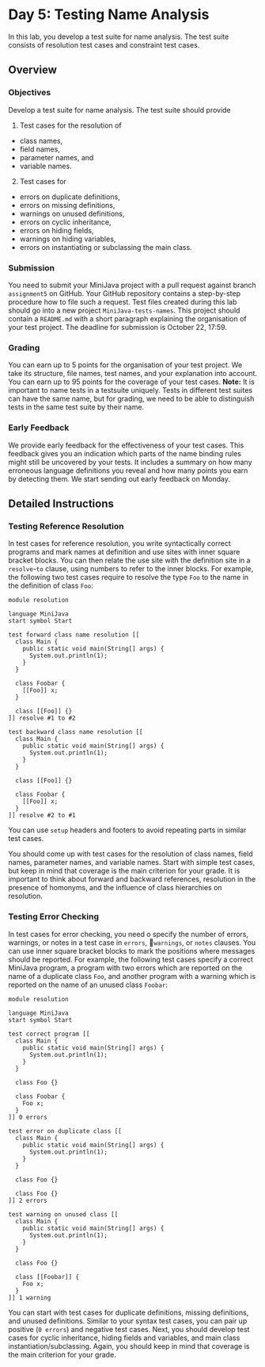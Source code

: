 # Day 5: Testing Name Analysis

In this lab, you develop a test suite for name analysis.
The test suite consists of resolution test cases and constraint test cases.

## Overview

### Objectives

Develop a test suite for name analysis.
The test suite should provide

1. Test cases for the resolution of
  * class names,
  * field names,
  * parameter names, and
  * variable names.
2. Test cases for
  * errors on duplicate definitions,
  * errors on missing definitions,
  * warnings on unused definitions,
  * errors on cyclic inheritance,
  * errors on hiding fields,
  * warnings on hiding variables,
  * errors on instantiating or subclassing the main class.

### Submission

You need to submit your MiniJava project with a pull request against branch `assignment5` on GitHub. 
Your GitHub repository contains a step-by-step procedure how to file such a request. 
Test files created during this lab should go into a new project `MiniJava-tests-names`.
This project should contain a `README.md` with a short paragraph explaining the organisation of your test project. 
The deadline for submission is October 22, 17:59.

### Grading

You can earn up to 5 points for the organisation of your test project.
We take its structure, file names, test names, and your explanation into account.
You can earn up to 95 points for the coverage of your test cases.
**Note:** It is important to name tests in a testsuite uniquely. Tests in different test suites can have the same name, but for grading, we need to be able to distinguish tests in the same test suite by their name.

### Early Feedback

We provide early feedback for the effectiveness of your test cases.
This feedback gives you an indication which parts of the name binding rules might still be uncovered by your tests. 
It includes a summary on how many erroneous language definitions you reveal and how many points you earn by detecting them.
We start sending out early feedback on Monday.

## Detailed Instructions

### Testing Reference Resolution

In test cases for reference resolution, 
 you write syntactically correct programs and
 mark names at definition and use sites with inner square bracket blocks. 
You can then relate the use site with the definition site in a `resolve`-`to` clause, 
  using numbers to refer to the inner blocks. 
For example, the following two test cases require to resolve the type `Foo` to the name in the definition of class `Foo`:

    module resolution
     
    language MiniJava
    start symbol Start
     
    test forward class name resolution [[
      class Main {
        public static void main(String[] args) {
          System.out.println(1);
        }
      }
     
      class Foobar {
        [[Foo]] x;
      }
     
      class [[Foo]] {}
    ]] resolve #1 to #2
     
    test backward class name resolution [[
      class Main {
        public static void main(String[] args) {
          System.out.println(1);
        }
      }
     
      class [[Foo]] {}
     
      class Foobar {
        [[Foo]] x;
      }
    ]] resolve #2 to #1
 
You can use `setup` headers and footers to avoid repeating parts in similar test cases.

You should come up with test cases for the resolution of class names, field names, parameter names, and variable names.
Start with simple test cases, but keep in mind that coverage is the main criterion for your grade. 
It is important to think about 
 forward and backward references,
 resolution in the presence of homonyms, 
 and the influence of class hierarchies on resolution.
 
### Testing Error Checking

In test cases for error checking, you need o specify the number of errors, warnings, or notes in a test case 
 in `errors`, `warnings`, or `notes` clauses. 
You can use inner square bracket blocks to mark the positions where messages should be reported. 
For example, the following test cases specify a correct MiniJava program, 
 a program with two errors which are reported on the name of a duplicate class `Foo`, 
 and another program with a warning which is reported on the name of an unused class `Foobar`:
 
    module resolution
     
    language MiniJava
    start symbol Start
     
    test correct program [[
      class Main {
        public static void main(String[] args) {
          System.out.println(1);
        }
      }
     
      class Foo {}
     
      class Foobar {
        Foo x;
      }
    ]] 0 errors
     
    test error on duplicate class [[
      class Main {
        public static void main(String[] args) {
          System.out.println(1);
        }
      }
     
      class Foo {}
     
      class Foo {}
    ]] 2 errors
     
    test warning on unused class [[
      class Main {
        public static void main(String[] args) {
          System.out.println(1);
        }
      }
     
      class Foo {}
     
      class [[Foobar]] {
        Foo x;
      }
    ]] 1 warning

You can start with test cases for duplicate definitions, missing definitions, and unused definitions.
Similar to your syntax test cases, you can pair up positive (`0 errors`) and negative test cases.
Next, you should develop test cases for 
 cyclic inheritance, 
 hiding fields and variables, 
 and main class instantiation/subclassing.
Again, you should keep in mind that coverage is the main criterion for your grade. 
